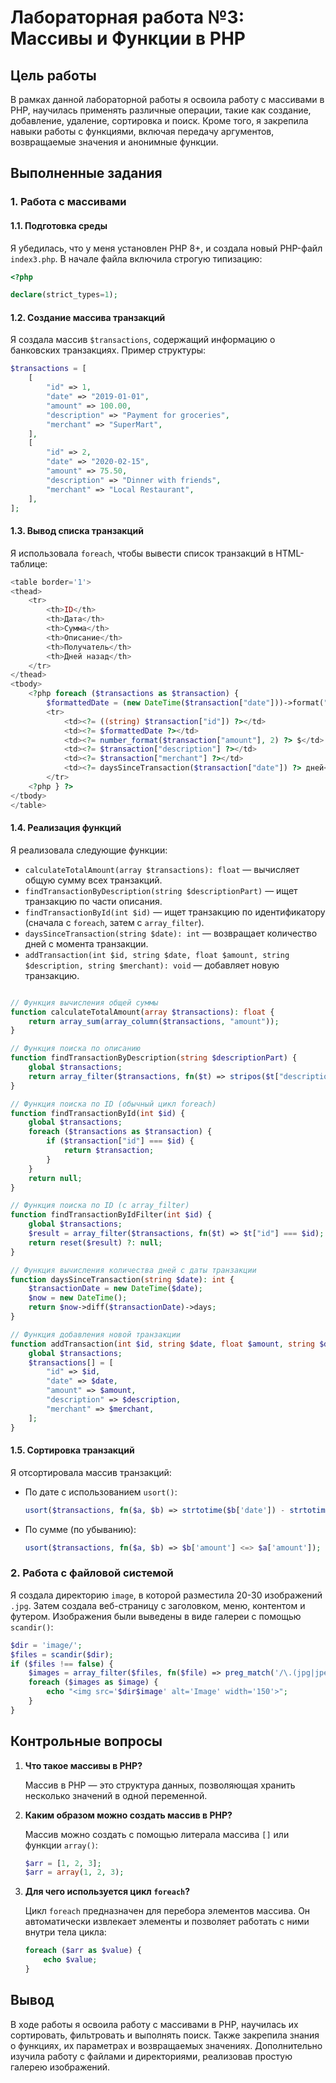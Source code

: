 # Лабораторная работа №3: Массивы и Функции в PHP

## Цель работы

В рамках данной лабораторной работы я освоила работу с массивами в PHP, научилась применять различные операции, такие как создание, добавление, удаление, сортировка и поиск. Кроме того, я закрепила навыки работы с функциями, включая передачу аргументов, возвращаемые значения и анонимные функции.

## Выполненные задания

### 1. Работа с массивами

#### 1.1. Подготовка среды

Я убедилась, что у меня установлен PHP 8+, и создала новый PHP-файл `index3.php`. В начале файла включила строгую типизацию:

```php
<?php

declare(strict_types=1);
```

#### 1.2. Создание массива транзакций

Я создала массив `$transactions`, содержащий информацию о банковских транзакциях. Пример структуры:

```php
$transactions = [
    [
        "id" => 1,
        "date" => "2019-01-01",
        "amount" => 100.00,
        "description" => "Payment for groceries",
        "merchant" => "SuperMart",
    ],
    [
        "id" => 2,
        "date" => "2020-02-15",
        "amount" => 75.50,
        "description" => "Dinner with friends",
        "merchant" => "Local Restaurant",
    ],
];
```

#### 1.3. Вывод списка транзакций

Я использовала `foreach`, чтобы вывести список транзакций в HTML-таблице:

```php
<table border='1'>
<thead>
    <tr>
        <th>ID</th>
        <th>Дата</th>
        <th>Сумма</th>
        <th>Описание</th>
        <th>Получатель</th>
        <th>Дней назад</th>
    </tr>
</thead>
<tbody>
    <?php foreach ($transactions as $transaction) {
        $formattedDate = (new DateTime($transaction["date"]))->format("d-m-Y"); ?>
        <tr>
            <td><?= ((string) $transaction["id"]) ?></td>
            <td><?= $formattedDate ?></td>
            <td><?= number_format($transaction["amount"], 2) ?> $</td>
            <td><?= $transaction["description"] ?></td>
            <td><?= $transaction["merchant"] ?></td>
            <td><?= daysSinceTransaction($transaction["date"]) ?> дней</td>
        </tr>
    <?php } ?>
</tbody>
</table>
```

#### 1.4. Реализация функций

Я реализовала следующие функции:

- `calculateTotalAmount(array $transactions): float` — вычисляет общую сумму всех транзакций.
- `findTransactionByDescription(string $descriptionPart)` — ищет транзакцию по части описания.
- `findTransactionById(int $id)` — ищет транзакцию по идентификатору (сначала с `foreach`, затем с `array_filter`).
- `daysSinceTransaction(string $date): int` — возвращает количество дней с момента транзакции.
- `addTransaction(int $id, string $date, float $amount, string $description, string $merchant): void` — добавляет новую транзакцию.

```php

// Функция вычисления общей суммы
function calculateTotalAmount(array $transactions): float {
    return array_sum(array_column($transactions, "amount"));
}

// Функция поиска по описанию
function findTransactionByDescription(string $descriptionPart) {
    global $transactions;
    return array_filter($transactions, fn($t) => stripos($t["description"], $descriptionPart) !== false);
}

// Функция поиска по ID (обычный цикл foreach)
function findTransactionById(int $id) {
    global $transactions;
    foreach ($transactions as $transaction) {
        if ($transaction["id"] === $id) {
            return $transaction;
        }
    }
    return null;
}

// Функция поиска по ID (с array_filter)
function findTransactionByIdFilter(int $id) {
    global $transactions;
    $result = array_filter($transactions, fn($t) => $t["id"] === $id);
    return reset($result) ?: null;
}

// Функция вычисления количества дней с даты транзакции
function daysSinceTransaction(string $date): int {
    $transactionDate = new DateTime($date);
    $now = new DateTime();
    return $now->diff($transactionDate)->days;
}

// Функция добавления новой транзакции
function addTransaction(int $id, string $date, float $amount, string $description, string $merchant): void {
    global $transactions;
    $transactions[] = [
        "id" => $id,
        "date" => $date,
        "amount" => $amount,
        "description" => $description,
        "merchant" => $merchant,
    ];
}
```

#### 1.5. Сортировка транзакций

Я отсортировала массив транзакций:

- По дате с использованием `usort()`:
  
  ```php
  usort($transactions, fn($a, $b) => strtotime($b['date']) - strtotime($a['date']));
  ```
  
- По сумме (по убыванию):
  
  ```php
  usort($transactions, fn($a, $b) => $b['amount'] <=> $a['amount']);
  ```

### 2. Работа с файловой системой

Я создала директорию `image`, в которой разместила 20-30 изображений `.jpg`. Затем создала веб-страницу с заголовком, меню, контентом и футером. Изображения были выведены в виде галереи с помощью `scandir()`:

```php
$dir = 'image/';
$files = scandir($dir);
if ($files !== false) {
    $images = array_filter($files, fn($file) => preg_match('/\.(jpg|jpeg|png|gif)$/i', $file));
    foreach ($images as $image) {
        echo "<img src='$dir$image' alt='Image' width='150'>";
    }
}
```

## Контрольные вопросы

1. **Что такое массивы в PHP?**
   
   Массив в PHP — это структура данных, позволяющая хранить несколько значений в одной переменной. 

2. **Каким образом можно создать массив в PHP?**
   
   Массив можно создать с помощью литерала массива `[]` или функции `array()`:
   
   ```php
   $arr = [1, 2, 3];
   $arr = array(1, 2, 3);
   ```

3. **Для чего используется цикл `foreach`?**
   
   Цикл `foreach` предназначен для перебора элементов массива. Он автоматически извлекает элементы и позволяет работать с ними внутри тела цикла:
   
   ```php
   foreach ($arr as $value) {
       echo $value;
   }
   ```

## Вывод

В ходе работы я освоила работу с массивами в PHP, научилась их сортировать, фильтровать и выполнять поиск. Также закрепила знания о функциях, их параметрах и возвращаемых значениях. Дополнительно изучила работу с файлами и директориями, реализовав простую галерею изображений.


